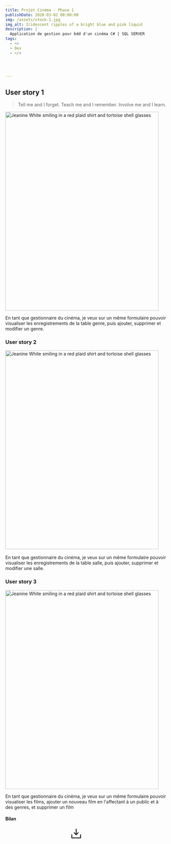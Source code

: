 ```yaml
---
title: Projet Cinéma - Phase 1
publishDate: 2020-03-02 00:00:00
img: /assets/stock-1.jpg
img_alt: Iridescent ripples of a bright blue and pink liquid
description: |
  Application de gestion pour bdd d'un cinéma C# | SQL SERVER
tags:
  - <>
  -	Dev
  - </>

 

  
---
```


## User story 1

> Tell me and I forget. Teach me and I remember. Involve me and I learn.
<BaseLayout>
  <img
					alt="Jeanine White smiling in a red plaid shirt and tortoise shell glasses"
					width="480"
					height="620"
					src="/assets/ap1-us1.png"
				/>
</BaseLayout>

En tant que gestionnaire du cinéma, je veux sur un même formulaire pouvoir visualiser les enregistrements de la table genre, puis ajouter, supprimer et modifier un genre.

### User story 2
<BaseLayout>
  <img
					alt="Jeanine White smiling in a red plaid shirt and tortoise shell glasses"
					width="480"
					height="620"
					src="/assets/ap1-us2.png"
				/>
        <br>
        <br>
</BaseLayout>
En tant que gestionnaire du cinéma, je veux sur un même formulaire pouvoir visualiser les enregistrements de la table salle, puis ajouter, supprimer et modifier une salle.

### User story 3

<BaseLayout>
  <img
					alt="Jeanine White smiling in a red plaid shirt and tortoise shell glasses"
					width="480"
					height="620"
					src="/assets/ap1-us3.png"
				/>
        <br>
</BaseLayout>

En tant que gestionnaire du cinéma, je veux sur un même formulaire pouvoir visualiser les films, ajouter un nouveau film en l'affectant à un public et à des genres, et supprimer un film

#### Bilan
<BaseLayout>
<div class="contain-btn-phase1">
 <a class="a-btn" href="../../public/assets/bilan_phase1.pdf" data-astro-cid-balv45lp="" data-astro-source-file="C:/Users/kevin/portfolio/src/components/CallToAction.astro" data-astro-source-loc="9:17"> <svg xmlns="http://www.w3.org/2000/svg" width="40" height="40" viewBox="0 0 256 256" aria-hidden="true" stroke="currentcolor" fill="currentcolor" style="--size:1.2em" class="btn-phase1" data-astro-cid-patnjmll="" data-astro-source-file="C:/Users/kevin/portfolio/src/components/Icon.astro" data-astro-source-loc="30:2"> <g data-astro-cid-patnjmll="" data-astro-source-file="C:/Users/kevin/portfolio/src/components/Icon.astro" data-astro-source-loc="31:3"><path d="M224,144v64a8,8,0,0,1-8,8H40a8,8,0,0,1-8-8V144a8,8,0,0,1,16,0v56H208V144a8,8,0,0,1,16,0Zm-101.66,5.66a8,8,0,0,0,11.32,0l40-40a8,8,0,0,0-11.32-11.32L136,124.69V32a8,8,0,0,0-16,0v92.69L93.66,98.34a8,8,0,0,0-11.32,11.32Z"></path></g></svg>    </a>
</div>
 <style>
	.a-btn{
		width:20% !important;
	}
	.contain-btn-phase1{
		display: flex;
		justify-content: center;
	}
 </style>
</BaseLayout>
